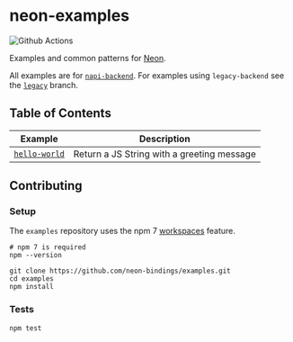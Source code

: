 # neon-examples

![Github Actions](https://github.com/neon-bindings/examples/workflows/Test/badge.svg?branch=main)

Examples and common patterns for [Neon][neon].

All examples are for [`napi-backend`][napi-migration]. For examples using `legacy-backend` see the [`legacy`][legacy] branch. 

[neon]: https://github.com/neon-bindings/neon
[napi-migration]: https://github.com/neon-bindings/neon/blob/main/MIGRATION_GUIDE.md#n-api-migration-guide
[legacy]: https://github.com/neon-bindings/examples/tree/legacy

## Table of Contents

| Example                      | Description                                |
| ---------------------------- | ------------------------------------------ |
| [`hello-world`][hello-world] | Return a JS String with a greeting message |

[hello-world]: examples/hello-world

## Contributing

### Setup

The `examples` repository uses the npm 7 [workspaces] feature.

[workspaces]: https://docs.npmjs.com/cli/v7/using-npm/workspaces

```
# npm 7 is required
npm --version

git clone https://github.com/neon-bindings/examples.git
cd examples
npm install
```

### Tests

```
npm test
```
